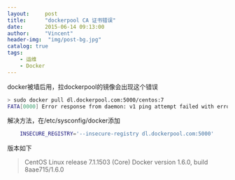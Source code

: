```yaml
---
layout:     post
title:      "dockerpool CA 证书错误"
date:       2015-06-14 09:13:00
author:     "Vincent"
header-img:  "img/post-bg.jpg"
catalog: true
tags:
    - 运维
    - Docker
---
```


docker被墙后用，拉dockerpool的镜像会出现这个错误

```sh
> sudo docker pull dl.dockerpool.com:5000/centos:7
FATA[0000] Error response from daemon: v1 ping attempt failed with error: Get https://dl.dockerpool.com:5000/v1/_ping: tls: oversized record received with length 28012. If this private registry supports only HTTP or HTTPS with an unknown CA certificate, please add `--insecure-registry dl.dockerpool.com:5000` to the daemon's arguments. In the case of HTTPS, if you have access to the registry's CA certificate, no need for the flag; simply place the CA certificate at /etc/docker/certs.d/dl.dockerpool.com:5000/ca.crt 
```


解决方法，在/etc/sysconfig/docker添加
```sh
    INSECURE_REGISTRY='--insecure-registry dl.dockerpool.com:5000'
```

版本如下
> CentOS Linux release 7.1.1503 (Core) 
> Docker version 1.6.0, build 8aae715/1.6.0





